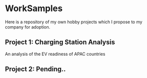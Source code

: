 # WorkSamples
Here is a repository of my own hobby projects which I propose to my company for adoption.

## Project 1: Charging Station Analysis
An analysis of the EV readiness of APAC countries 

## Project 2: Pending..
